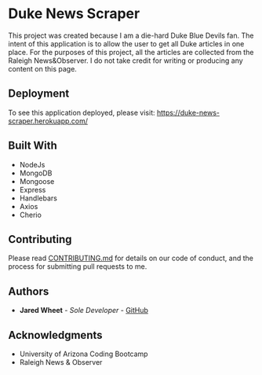 # Duke News Scraper

This project was created because I am a die-hard Duke Blue Devils fan.  The intent of this application is to allow the user to get all Duke articles in one place.  For the purposes of this project, all the articles are collected from the Raleigh News&Observer.  I do not take credit for writing or producing any content on this page. 

## Deployment

To see this application deployed, please visit: https://duke-news-scraper.herokuapp.com/

## Built With

* NodeJs
* MongoDB 
* Mongoose
* Express
* Handlebars
* Axios
* Cherio

## Contributing

Please read [CONTRIBUTING.md](https://gist.github.com/PurpleBooth/b24679402957c63ec426) for details on our code of conduct, and the process for submitting pull requests to me.

## Authors

* **Jared Wheet** - *Sole Developer* - [GitHub](https://github.com/jaredwheet)


## Acknowledgments

* University of Arizona Coding Bootcamp
* Raleigh News & Observer
